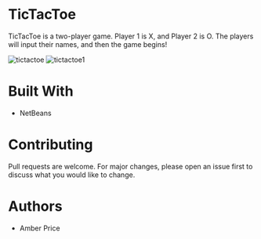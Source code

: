 # TicTacToe
TicTacToe is a two-player game. Player 1 is X, and Player 2 is O. The players will input their names, and then the game begins!

![tictactoe](https://i.ibb.co/hC80QKG/tictactoe.png)
![tictactoe1](https://i.ibb.co/k5VdnRT/board.png)

# Built With
* NetBeans
# Contributing
Pull requests are welcome. For major changes, please open an issue first to discuss what you would like to change.
# Authors
* Amber Price
